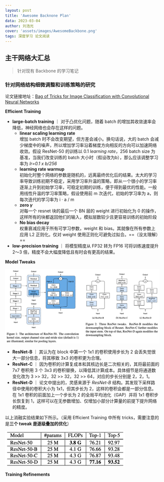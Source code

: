 ```yaml
---
layout: post
title: 'Awesome Backnone Plan'
data: 2023-03-04
author: 刘浩光
cover: 'assets/images/AwesomeBackbone.png'
tags: 深度学习 论文阅读
---
```


## 主干网络大汇总

> 针对现有 Backbone 的学习笔记

### 针对网络结构细微调整和训练策略的研究
论文链接地址：[Bag of Tricks for Image Classification with Convolutional Neural Networks](https://arxiv.org/pdf/1812.01187.pdf)

**Efficient Training**

- **large-batch training** ｜ 对于凸优化问题，随着 batch 的增加其收敛速率会降低，神经网络也会存在这样的问题。  
  - **linear scaling learning rate**  
  增加 batch 时不会改变期望，但方差会减小。换句话说，大的 batch 会减少梯度中的噪声，所以增加学习率沿着梯度方向相反的方向可以加速网络收敛。假设 ResNet-50 的训练以 0.1 *learning rate*，256 batch size 为基准，当我们改变训练的 batch 大小时（假设改为b），那么应该调整学习率为 *lr=0.1 x b/256*  
  - **learning rate warmup**  
  初始化时整个网络的参数是随机的，远离最终优化后的结果。太大的学习率导致训练初期不稳定，采用学习率升温的策略，即从一个很小的学习率逐渐上升到初始学习率，可稳定初期的训练，便于得到最优的性能。一般用线性升温的学习率策略，假设使用前 m 次迭代，初始的学习率为 a，则每次迭代的学习率为 i · a / m  
  - **zero $\gamma$**  
  对每一个 resnet 块的最后一个 BN 层的 weight 进行初始化为 0 的操作， 这样所有的块都返回他们的输入，模拟层数较少且更容易训练的初始阶段  
  - **No bias decay**  
  权重衰减应用于所有可学习参数，weight 和 bias。其就像在所有参数上应用 L2 正则化。仅对 weight 使用正则化可避免过拟合。==（没太理解）==  
- **low-precision training** ｜ 将模型精度从 FP32 转为 FP16 可将训练速度提升 2～3 倍，精度不会大幅度降低且有时会有更高的结果。

**Model Tweaks**

![ResNet architecture and some tweaks](/assets/images/resnet_tweak.png)

- **ResNet-B** ｜  其认为在 block 中第一个 1x1 的卷积使用步长为 2 会丢失觉很大一部分信息，将其移致 3x3 的卷积更为合理。
- **ResNet-C** ｜  因为卷积的计算复成本和其核边长是二次相关的，其将最前面的 7x7 卷积用 3 个 3x3 的卷积替换，以降低其计算成本。具体细节是将通道数变化改为 3 >> 32，32 >> 32，32 >> 64，对应的步长分别是 2，2，1。
- **ResNet-D** ｜  论文中提出的，灵感来源于 *ResNet-B* 结构。其发现下采样路径中使用的卷积大小为 1x1，但其步长为 2，这样的卷积会都是一部分信息。在 1x1 卷积的前面加上一个步长为 2 的全局平均池化（GAP）并将 1x1 卷积步长恢复到 1，这样可以在无参数增加、仅增加小部分计算量的前提下提升网络的精度。 

以上消融实验结果如下所示。（采用 Efficient Training 中所有 tricks，需要注意的是**三个 tweak 是逐级叠加的优化**）

![resnet_tweak_ablation](/assets/images/resnet_tweak_ablation.png)

**Training Refinements**

